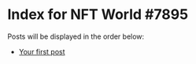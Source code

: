 # Index for NFT World #7895
Posts will be displayed in the order below:

- [Your first post](./001-first.md)


